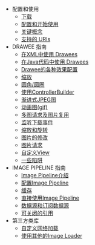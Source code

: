 - 配置和使用
  - [下载](download-fresco.md)
  - [配置和开始使用](configuration.md)
  - [关键概念](concepts.md)
  - [支持的 URIs](supported-uris.md)
- DRAWEE 指南
  - [在XML中使用 Drawees](using-drawees-xml.md)
  - [在Java代码中使用 Drawees](using-drawees-code.md)
  - [Drawee的各种效果配置](drawee-components.md)
  - [缩放](scaling.md)
  - [圆角/圆圈](rounded-corners-and-circles.md)
  - [使用ControllerBuilder](using-controllerbuilder.md)
  - [渐进式JPEG图](progressive-jpegs.md)
  - [动画图(gif)](animations.md)
  - [多图请求及图片复用](requesting-multiple-images.md)
  - [监听下载事件](listen-download.md)
  - [缩放和旋转](resizing-rotating.md)
  - [图片的修改](modifying-image.md)
  - [图片请求](image-requests.md)
  - [自定义View](writing-custom-views.md)
  - [一些陷阱](gotchas.md)
- IMAGE PIPELINE 指南
  - [Image Pipeline介绍](intro-image-pipeline.md)
  - [配置Image Pipeline](configure-image-pipeline.md)
  - [缓存](caching.md)
  - [直接使用Image Pipeline](using-image-pipeline.md)
  - [数据源和订阅数据源](datasources-datasubscribers.md)
  - [可关闭的引用](closeable-references.md)
- 第三方类库
  - [自定义网络加载](using-other-network-layers.md)
  - [使用其他的Image Loader](using-other-image-loaders.md)      
